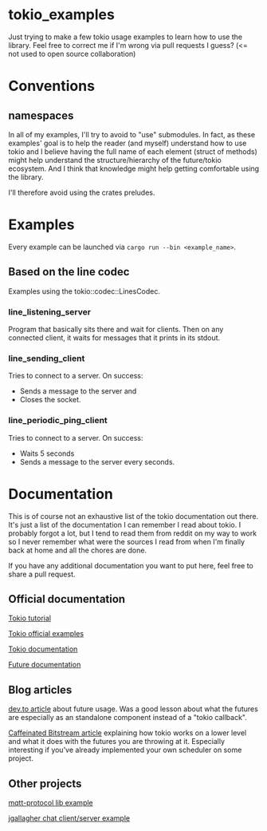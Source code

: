 tokio_examples
============================================

Just trying to make a few tokio usage examples to learn how to use the library.
Feel free to correct me if I'm wrong via pull requests I guess? (<= not used to open source collaboration)

Conventions
============================================

namespaces
--------------------------------------------
In all of my examples, I'll try to avoid to "use" submodules. In fact, as these
examples' goal is to help the reader (and myself) understand how to use tokio and I
believe having the full name of each element (struct of methods) might help
understand the structure/hierarchy of the future/tokio ecosystem. And I think that
knowledge might help getting comfortable using the library.

I'll therefore avoid using the crates preludes.

Examples
============================================
Every example can be launched via `cargo run --bin <example_name>`.

Based on the line codec
--------------------------------------------
Examples using the tokio::codec::LinesCodec.

### line_listening_server
Program that basically sits there and wait for clients. Then on any connected
client, it waits for messages that it prints in its stdout.

### line_sending_client
Tries to connect to a server. On success:
- Sends a message to the server and
- Closes the socket.

### line_periodic_ping_client
Tries to connect to a server. On success:
- Waits 5 seconds
- Sends a message to the server every seconds.

Documentation
============================================
This is of course not an exhaustive list of the tokio documentation out there. It's
just a list of the documentation I can remember I read about tokio.
I probably forgot a lot, but I tend to read them from reddit on my way to work so I
never remember what were the sources I read from when I'm finally back at home and
all the chores are done.

If you have any additional documentation you want to put here, feel free to share a pull request.

Official documentation
--------------------------------------------
[Tokio tutorial](https://tokio.rs/docs/getting-started/hello-world/)

[Tokio official examples](https://github.com/tokio-rs/tokio/tree/master/examples)

[Tokio documentation](https://docs.rs/tokio/)

[Future documentation](https://docs.rs/futures/)

Blog articles
--------------------------------------------
[dev.to article](https://dev.to/mindflavor/rust-futures-an-uneducated-short-and-hopefully-not-boring-tutorial---part-1-3k3) about future usage. Was a good lesson about what the futures are especially as an standalone component instead of a "tokio callback".

[Caffeinated Bitstream article](https://cafbit.com/post/tokio_internals/) explaining how tokio works on a lower level and what it does with the futures you are throwing at it. Especially interesting if you've already implemented your own scheduler on some project.

Other projects
--------------------------------------------
[mqtt-protocol lib example](https://github.com/zonyitoo/mqtt-rs/blob/master/examples/sub-client-async.rs)

[jgallagher chat client/server example](https://github.com/jgallagher/tokio-chat-example/blob/master/tokio-chat-client/src/main.rs)
